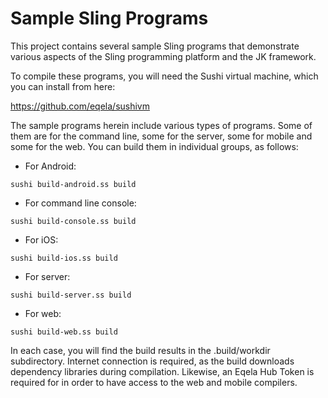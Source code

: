 Sample Sling Programs
=====================

This project contains several sample Sling programs that demonstrate various aspects
of the Sling programming platform and the JK framework.

To compile these programs, you will need the Sushi virtual machine, which you can
install from here:

https://github.com/eqela/sushivm

The sample programs herein include various types of programs. Some of them are for the
command line, some for the server, some for mobile and some for the web. You can build
them in individual groups, as follows:

* For Android:

```
sushi build-android.ss build
```

* For command line console:

```
sushi build-console.ss build
```

* For iOS:

```
sushi build-ios.ss build
```

* For server:

```
sushi build-server.ss build
```

* For web:

```
sushi build-web.ss build
```

In each case, you will find the build results in the .build/workdir subdirectory.
Internet connection is required, as the build downloads dependency libraries during
compilation. Likewise, an Eqela Hub Token is required for in order to have access to
the web and mobile compilers.

